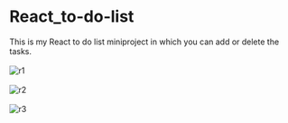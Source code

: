 # React_to-do-list
This is my React to do list miniproject in which you can add or delete the tasks.<br><br>
![r1](https://user-images.githubusercontent.com/102681545/218313292-1bd3ec40-f5a3-4e68-a051-61accb122124.JPG)<br><br>
![r2](https://user-images.githubusercontent.com/102681545/218313296-d7531f89-a7c8-4645-ac5b-e76b79ab274a.JPG)<br><br>
![r3](https://user-images.githubusercontent.com/102681545/218313301-ecd6b8be-07ec-4fc7-816b-d042b06abd14.JPG)
